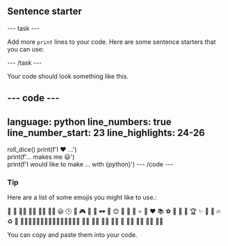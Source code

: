 <h2 class="c-project-heading--task">Sentence starter</h2>

--- task ---

Add more `print` lines to your code. Here are some sentence starters that you can use:

--- /task ---

Your code should look something like this.

--- code ---
---
language: python
line_numbers: true
line_number_start: 23
line_highlights: 24-26
---
roll_dice()
print(f'I ❤️ ...')   
print(f'... makes me 😃')   
print(f'I would like to make ... with {python}')
--- /code ---

<div class="c-project-callout c-project-callout--tip">

### Tip

Here are a list of some emojis you might like to use.:

🎊 🙌 🙌🏼 🙌🏽 🙌🏾 🙌🏿 😃 🕒 🎨 🎮 🔬 🎉 🕶️ 🎲 😊
🦄 🚀 💯 ⭐ 💛 ❤️ 📚 ⚽ 🏏 🏀 🥋 🏆 ✨ 🥺 🌈 🔥 ♻️ 🌳
👩‍🦽👩🏼‍🦽👩🏽‍🦽👩🏾‍🦽👩🏿‍🦽🧘 🧘🏼 🧘🏽 🧘🏾 🧘🏿 🙋 🙋🏼 🙋🏽 🙋🏾 🙋🏿

You can copy and paste them into your code.
</div>
